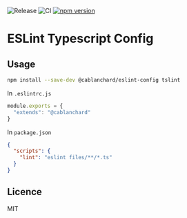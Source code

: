 ![Release](https://github.com/cblanc/eslint-config/workflows/Release/badge.svg)
![CI](https://github.com/cblanc/eslint-config/workflows/CI/badge.svg)
[![npm version](https://badge.fury.io/js/%40cablanchard%2Feslint-config.svg)](https://badge.fury.io/js/%40cablanchard%2Feslint-config)

# ESLint Typescript Config

## Usage

```bash
npm install --save-dev @cablanchard/eslint-config tslint 
```

In `.eslintrc.js`

```javascript
module.exports = {
  "extends": "@cablanchard"
}
```

In `package.json`

```json
{
  "scripts": {
    "lint": "eslint files/**/*.ts"
  }
}
```

## Licence

MIT
